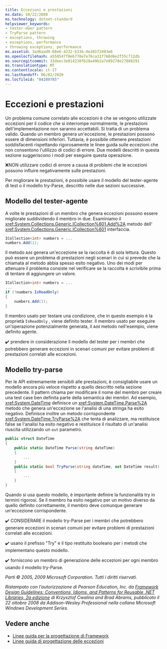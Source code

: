 ```yaml
---
title: Eccezioni e prestazioni
ms.date: 10/22/2008
ms.technology: dotnet-standard
helpviewer_keywords:
- tester-doer pattern
- TryParse pattern
- exceptions, throwing
- exceptions, performance
- throwing exceptions, performance
ms.assetid: 3ad6aad9-08e6-4232-b336-0e301f2493e6
ms.openlocfilehash: a558547f0e6770e7e76ca31f760d6e2f55c712db
ms.sourcegitcommit: 33deec3e814238fb18a49b2a7e89278e27888291
ms.translationtype: MT
ms.contentlocale: it-IT
ms.lasthandoff: 06/02/2020
ms.locfileid: "84289785"
---
```

# <a name="exceptions-and-performance"></a>Eccezioni e prestazioni
Un problema comune correlato alle eccezioni è che se vengono utilizzate eccezioni per il codice che si interrompe normalmente, le prestazioni dell'implementazione non saranno accettabili. Si tratta di un problema valido. Quando un membro genera un'eccezione, le prestazioni possono essere di dimensioni inferiori. Tuttavia, è possibile ottenere prestazioni soddisfacenti rispettando rigorosamente le linee guida sulle eccezioni che non consentono l'utilizzo di codici di errore. Due modelli descritti in questa sezione suggeriscono i modi per eseguire questa operazione.

 ❌NON utilizzare codici di errore a causa di problemi che le eccezioni possono influire negativamente sulle prestazioni.

 Per migliorare le prestazioni, è possibile usare il modello del tester-agente di test o il modello try-Parse, descritto nelle due sezioni successive.

## <a name="tester-doer-pattern"></a>Modello del tester-agente
 A volte le prestazioni di un membro che genera eccezioni possono essere migliorate suddividendo il membro in due. Esaminiamo il <xref:System.Collections.Generic.ICollection%601.Add%2A> metodo dell' <xref:System.Collections.Generic.ICollection%601> interfaccia.

```csharp
ICollection<int> numbers = ...
numbers.Add(1);
```

 Il metodo `Add` genera un'eccezione se la raccolta è di sola lettura. Questo può essere un problema di prestazioni negli scenari in cui si prevede che la chiamata al metodo abbia spesso esito negativo. Uno dei modi per attenuare il problema consiste nel verificare se la raccolta è scrivibile prima di tentare di aggiungere un valore.

```csharp
ICollection<int> numbers = ...
...
if (!numbers.IsReadOnly)
{
    numbers.Add(1);
}
```

 Il membro usato per testare una condizione, che in questo esempio è la proprietà `IsReadOnly` , viene definito tester. Il membro usato per eseguire un'operazione potenzialmente generata, il `Add` metodo nell'esempio, viene definito agente.

 ✔️ prendere in considerazione il modello del tester per i membri che potrebbero generare eccezioni in scenari comuni per evitare problemi di prestazioni correlati alle eccezioni.

## <a name="try-parse-pattern"></a>Modello try-parse
 Per le API estremamente sensibili alle prestazioni, è consigliabile usare un modello ancora più veloce rispetto a quello descritto nella sezione precedente. Il pattern chiama per modificare il nome del membro per creare una test case ben definita parte della semantica dei membri. Ad esempio, <xref:System.DateTime> definisce un <xref:System.DateTime.Parse%2A> metodo che genera un'eccezione se l'analisi di una stringa ha esito negativo. Definisce inoltre un metodo corrispondente <xref:System.DateTime.TryParse%2A> che tenta di analizzare, ma restituisce false se l'analisi ha esito negativo e restituisce il risultato di un'analisi riuscita utilizzando un `out` parametro.

```csharp
public struct DateTime
{
    public static DateTime Parse(string dateTime)
    {
        ...
    }
    public static bool TryParse(string dateTime, out DateTime result)
    {
        ...
    }
}
```

 Quando si usa questo modello, è importante definire la funzionalità try in termini rigorosi. Se il membro ha esito negativo per un motivo diverso da quello definito correttamente, il membro deve comunque generare un'eccezione corrispondente.

 ✔️ CONSIDERARE il modello try-Parse per i membri che potrebbero generare eccezioni in scenari comuni per evitare problemi di prestazioni correlati alle eccezioni.

 ✔️ usano il prefisso "Try" e il tipo restituito booleano per i metodi che implementano questo modello.

 ✔️ forniscono un membro di generazione delle eccezioni per ogni membro usando il modello try-Parse.

 *Parti © 2005, 2009 Microsoft Corporation. Tutti i diritti riservati.*

 *Ristampato con l'autorizzazione di Pearson Education, Inc. da [Framework Design Guidelines: Conventions, Idioms, and Patterns for Reusable .NET Libraries, 2a edizione](https://www.informit.com/store/framework-design-guidelines-conventions-idioms-and-9780321545619) di Krzysztof Cwalina and Brad Abrams, pubblicato il 22 ottobre 2008 da Addison-Wesley Professional nella collana Microsoft Windows Development Series.*

## <a name="see-also"></a>Vedere anche

- [Linee guida per la progettazione di Framework](index.md)
- [Linee guida di progettazione delle eccezioni](exceptions.md)
